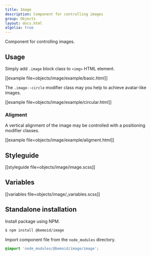 ```yaml
---
title: Image
description: Component for controlling images
group: Objects
layout: docs.html
algolia: true
---
```


Component for controlling images.

## Usage

Simply add `.image` block class to `<img>` HTML element.

[[example file=objects/image/example/basic.html]]

The `.image--circle` modifier class may you help to achieve avatar-like images.

[[example file=objects/image/example/circular.html]]

### Aligment

A vertical alignment of the image may be controlled with a positioning modifier classes.

[[example file=objects/image/example/aligment.html]]

## Styleguide

[[styleguide file=objects/image/image.scss]]

## Variables

[[variables file=objects/image/_variables.scss]]

## Standalone installation

Install package using NPM.

```bash
$ npm install @bemoid/image
```

Import component file from the `node_modules` directory.

```scss
@import 'node_modules/@bemoid/image/image';
```
